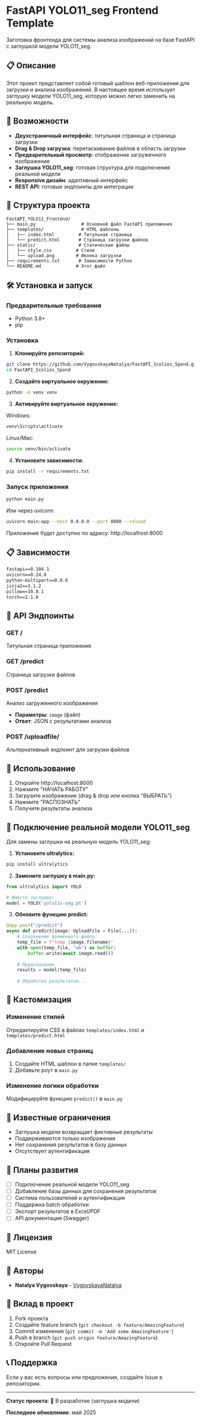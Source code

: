 # FastAPI YOLO11_seg Frontend Template

Заготовка фронтенда для системы анализа изображений на базе FastAPI с заглушкой модели YOLO11_seg.

## 📋 Описание

Этот проект представляет собой готовый шаблон веб-приложения для загрузки и анализа изображений. В настоящее время использует заглушку модели YOLO11_seg, которую можно легко заменить на реальную модель.

## 🚀 Возможности

- **Двухстраничный интерфейс**: титульная страница и страница загрузки
- **Drag & Drop загрузка**: перетаскивание файлов в область загрузки
- **Предварительный просмотр**: отображение загруженного изображения
- **Заглушка YOLO11_seg**: готовая структура для подключения реальной модели
- **Responsive дизайн**: адаптивный интерфейс
- **REST API**: готовые эндпоинты для интеграции

## 📁 Структура проекта

```
FastAPI_YOLO11_Frontend/
├── main.py                 # Основной файл FastAPI приложения
├── templates/              # HTML шаблоны
│   ├── index.html         # Титульная страница
│   └── predict.html       # Страница загрузки файлов
├── static/                # Статические файлы
│   ├── style.css         # Стили 
│   └── upload.png        # Иконка загрузки
├── requirements.txt       # Зависимости Python
└── README.md             # Этот файл
```

## 🛠 Установка и запуск

### Предварительные требования

- Python 3.8+
- pip

### Установка

1. **Клонируйте репозиторий:**
```bash
git clone https://github.com/VygovskayaNatalya/FastAPI_Scolios_Spond.git
cd FastAPI_Scolios_Spond
```

2. **Создайте виртуальное окружение:**
```bash
python -m venv venv
```

3. **Активируйте виртуальное окружение:**

Windows:
```bash
venv\Scripts\activate
```

Linux/Mac:
```bash
source venv/bin/activate
```

4. **Установите зависимости:**
```bash
pip install -r requirements.txt
```

### Запуск приложения

```bash
python main.py
```

Или через uvicorn:
```bash
uvicorn main:app --host 0.0.0.0 --port 8000 --reload
```

Приложение будет доступно по адресу: http://localhost:8000

## 📋 Зависимости

```txt
fastapi==0.104.1
uvicorn==0.24.0
python-multipart==0.0.6
jinja2==3.1.2
pillow==10.0.1
torch==2.1.0
```

## 🔧 API Эндпоинты

### GET /
Титульная страница приложения

### GET /predict
Страница загрузки файлов

### POST /predict
Анализ загруженного изображения
- **Параметры**: `image` (файл)
- **Ответ**: JSON с результатами анализа

### POST /uploadfile/
Альтернативный эндпоинт для загрузки файлов

## 🎯 Использование

1. Откройте http://localhost:8000
2. Нажмите "НАЧАТЬ РАБОТУ"
3. Загрузите изображение (drag & drop или кнопка "ВЫБРАТЬ")
4. Нажмите "РАСПОЗНАТЬ"
5. Получите результаты анализа

## 🔄 Подключение реальной модели YOLO11_seg

Для замены заглушки на реальную модель YOLO11_seg:

1. **Установите ultralytics:**
```bash
pip install ultralytics
```

2. **Замените заглушку в main.py:**
```python
from ultralytics import YOLO

# Вместо заглушки:
model = YOLO('yolo11s-seg.pt')
```

3. **Обновите функцию predict:**
```python
@app.post("/predict")
async def predict(image: UploadFile = File(...)):
    # Сохранение временного файла
    temp_file = f"temp_{image.filename}"
    with open(temp_file, "wb") as buffer:
        buffer.write(await image.read())
    
    # Предсказание
    results = model(temp_file)
    
    # Обработка результатов...
```

## 🎨 Кастомизация

### Изменение стилей
Отредактируйте CSS в файлах `templates/index.html` и `templates/predict.html`

### Добавление новых страниц
1. Создайте HTML шаблон в папке `templates/`
2. Добавьте роут в `main.py`

### Изменение логики обработки
Модифицируйте функцию `predict()` в `main.py`

## 🐛 Известные ограничения

- Заглушка модели возвращает фиктивные результаты
- Поддерживаются только изображения
- Нет сохранения результатов в базу данных
- Отсутствует аутентификация

## 🔮 Планы развития

- [ ] Подключение реальной модели YOLO11_seg
- [ ] Добавление базы данных для сохранения результатов
- [ ] Система пользователей и аутентификация
- [ ] Поддержка batch обработки
- [ ] Экспорт результатов в Excel/PDF
- [ ] API документация (Swagger)

## 📝 Лицензия

MIT License

## 👥 Авторы

- **Natalya Vygovskaya** - [VygovskayaNatalya](https://github.com/VygovskayaNatalya)

## 🤝 Вклад в проект

1. Fork проекта
2. Создайте feature branch (`git checkout -b feature/AmazingFeature`)
3. Commit изменения (`git commit -m 'Add some AmazingFeature'`)
4. Push в branch (`git push origin feature/AmazingFeature`)
5. Откройте Pull Request

## 📞 Поддержка

Если у вас есть вопросы или предложения, создайте Issue в репозитории.

---

**Статус проекта**: 🚧 В разработке (заглушка модели)

**Последнее обновление**: май 2025